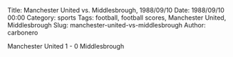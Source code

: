 Title: Manchester United vs. Middlesbrough, 1988/09/10
Date: 1988/09/10 00:00
Category: sports
Tags: football, football scores, Manchester United, Middlesbrough
Slug: manchester-united-vs-middlesbrough
Author: carbonero


Manchester United 1 - 0 Middlesbrough

